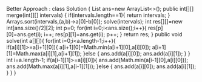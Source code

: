 Better Approach : 
​class Solution {
    List<Integer> ans=new ArrayList<>();
    public int[][] merge(int[][] intervals) {
        if(intervals.length==1){
            return intervals;
        }
        Arrays.sort(intervals,(a,b)->a[0]-b[0]);
        solve(intervals);
        int res[][]=new int[ans.size()/2][2];
        int p=0;
        for(int i=0;i<ans.size();i++){
            res[p][0]=ans.get(i);
            i++;
            res[p][1]=ans.get(i);
            p++;
        }
        return res;
    }
    public void solve(int a[][]){
        for(int i=0;i<a.length-1;i++){    
            if(a[i][1]>=a[i+1][0]){
                a[i+1][0]=Math.min(a[i+1][0],a[i][0]);
                a[i+1][1]=Math.max(a[i][1],a[i+1][1]);
            }else
            {
                ans.add(a[i][0]);
                ans.add(a[i][1]);
            }
        }
        int i=a.length-1;
        if(a[i-1][1]>=a[i][0]){
                ans.add(Math.min(a[i-1][0],a[i][0]));
                ans.add(Math.max(a[i][1],a[i-1][1]));
            }else
            {
                ans.add(a[i][0]);
                ans.add(a[i][1]);
            }
    }
}

